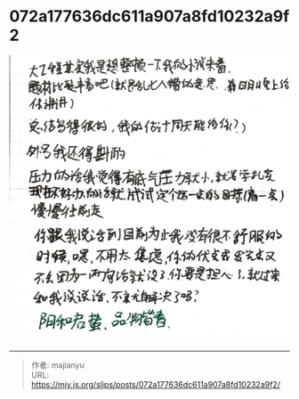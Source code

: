 # 072a177636dc611a907a8fd10232a9f2

![072a177636dc611a907a8fd10232a9f2.png](../../images/072a177636dc611a907a8fd10232a9f2.png)

---

> 作者: majianyu  
> URL: https://mjy.js.org/slips/posts/072a177636dc611a907a8fd10232a9f2/  

